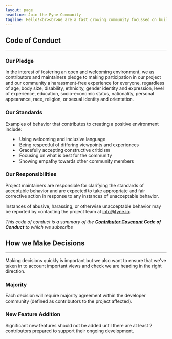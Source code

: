 ```yaml
---
layout: page
headline: Join the Fyne Community
tagline: Hello!<br><br>We are a fast growing community focussed on building a bright future for application development and desktop usability. Find out more below.
---
```


<style>
.text-center li {
  list-style-position: inside;
}
</style>

<div class="container">
<div class="row">
<div class="col-lg-12 text-center" markdown="1">

## Code of Conduct
---

</div>
</div>
</div>

<div class="container">
<div class="row">
<div class="col-lg-4 text-center" markdown="1">

### Our Pledge

In the interest of fostering an open and welcoming environment, we as
contributors and maintainers pledge to making participation in our project and
our community a harassment-free experience for everyone, regardless of age, body
size, disability, ethnicity, gender identity and expression, level of experience,
education, socio-economic status, nationality, personal appearance, race,
religion, or sexual identity and orientation.

</div>

<div class="col-lg-4 text-center" markdown="1">

### Our Standards

Examples of behavior that contributes to creating a positive environment
include:

* Using welcoming and inclusive language
* Being respectful of differing viewpoints and experiences
* Gracefully accepting constructive criticism
* Focusing on what is best for the community
* Showing empathy towards other community members

</div>

<div class="col-lg-4 text-center" markdown="1">

### Our Responsibilities

Project maintainers are responsible for clarifying the standards of acceptable
behavior and are expected to take appropriate and fair corrective action in
response to any instances of unacceptable behavior.

</div>
</div>
</div>

<div class="container">
<div class="row">
<div class="col-lg-12 text-center" markdown="1">

Instances of abusive, harassing, or otherwise unacceptable behavior may be
reported by contacting the project team at [info@fyne.io](mailto:info@fyne.io).

*This code of conduct is a summary of the **[Contributor Covenant][homepage] Code of Conduct** to which we subscribe*

[homepage]: https://www.contributor-covenant.org

## How we Make Decisions
---

Making decisions quickly is important but we also want to ensure that we've taken in to account important views and check we are heading in the right direction.

### Majority 

Each decision will require majority agreement within the developer community (defined as contributors to the project affected).

### New Feature Addition

Significant new features should not be added until there are at least 2 contributors prepared to support their ongoing development.

</div>
</div>
</div>

